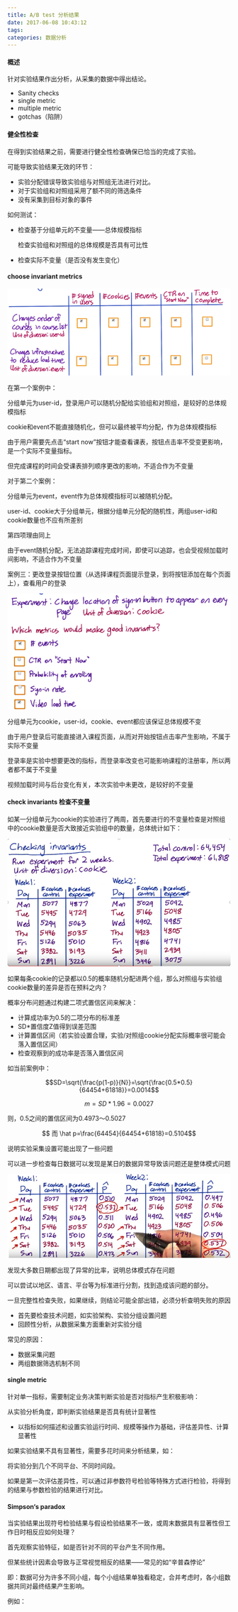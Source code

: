 ```yaml
---
title: A/B test 分析结果
date: 2017-06-08 10:43:12
tags:
categories: 数据分析
---
```


#### 概述

针对实验结果作出分析，从采集的数据中得出结论。

- Sanity checks
- single metric
- multiple metric
- gotchas（陷阱）

#### 健全性检查

在得到实验结果之前，需要进行健全性检查确保已恰当的完成了实验。

可能导致实验结果无效的环节：

- 实验分配错误导致实验组与对照组无法进行对比。
- 对于实验组和对照组采用了额不同的筛选条件
- 没有采集到目标对象的事件

如何测试：

- 检查基于分组单元的不变量——总体规模指标

  检查实验组和对照组的总体规模是否具有可比性

- 检查实际不变量（是否没有发生变化）

#### choose invariant metrics

![](A-B-test-分析结果\1.png)

在第一个案例中：

分组单元为user-id，登录用户可以随机分配给实验组和对照组，是较好的总体规模指标

cookie和event不能直接随机化，但可以最终被平均分配，作为总体规模指标

由于用户需要先点击“start now”按钮才能查看课表，按钮点击率不受变更影响，是一个实际不变量指标。

但完成课程的时间会受课表排列顺序更改的影响，不适合作为不变量

对于第二个案例：

分组单元为event，event作为总体规模指标可以被随机分配。

user-id、cookie大于分组单元，根据分组单元分配的随机性，两组user-id和cookie数量也不应有所差别

第四项理由同上

由于event随机分配，无法追踪课程完成时间，即使可以追踪，也会受视频加载时间影响，不适合作为不变量

案例三：更改登录按钮位置（从选择课程页面提示登录，到将按钮添加在每个页面上），查看用户的登录

![](A-B-test-分析结果\2.png)

分组单元为cookie，user-id，cookie、event都应该保证总体规模不变

由于用户登录后可能直接进入课程页面，从而对开始按钮点击率产生影响，不属于实际不变量

登录率是实验中想要更改的指标，而登录率改变也可能影响课程的注册率，所以两者都不属于不变量

视频加载时间与后台变化有关，本次实验中未更改，是较好的不变量

#### check invariants 检查不变量

如某一分组单元为cookie的实验进行了两周，首先要进行的不变量检查是对照组中的cookie数量是否大致接近实验组中的数量，总体统计如下：

![](A-B-test-分析结果\3.png)

如果每条cookie的记录都以0.5的概率随机分配进两个组，那么对照组与实验组cookie数量的差异是否在预料之内？

概率分布问题通过构建二项式置信区间来解决：

- 计算成功率为0.5的二项分布的标准差
- SD*置信度Z值得到误差范围
- 计算置信区间（若实验设置合理，实验/对照组cookie分配实际概率很可能会落入置信区间）
- 检查观察到的成功率是否落入置信区间

如当前案例中：

$$SD=\sqrt{\frac{p(1-p)}{N}}=\sqrt{\frac{0.5*0.5}{64454+61818}}=0.0014$$

$$m=SD*1.96=0.0027$$

则，0.5之间的置信区间为0.4973～0.5027

$$ 而 \hat p=\frac{64454}{64454+61818}=0.5104$$

说明实验采集设置可能出现了一些问题

可以进一步检查每日数据可以发现是某日的数据异常导致该问题还是整体模式问题

![](A-B-test-分析结果\4.png)

发现大多数日期都出现了异常的比率，说明总体模式存在问题

可以尝试以地区、语言、平台等为标准进行分割，找到造成该问题的部分。



一旦完整性检查失败，如果继续，则结论可能全部出错，必须分析查明失败的原因

- 首先要检查技术问题，如实验架构、实验分组设置问题
- 回顾性分析，从数据采集方面重新对实验分组

常见的原因：

- 数据采集问题
- 两组数据筛选机制不同

#### single metric

针对单一指标，需要制定业务决策判断实验是否对指标产生积极影响：

从实验分析角度，即判断实验结果是否具有统计显著性

- 以指标如何描述和设置实验运行时间、规模等操作为基础，评估差异性、计算显著性

如果实验结果不具有显著性，需要多花时间来分析结果，如：

将实验分到几个不同平台、不同时间段。

如果是第一次评估差异性，可以通过非参数符号检验等特殊方式进行检验，将得到的结果与参数检验的结果进行对比。

#### Simpson‘s paradox

当实验结果出现符号检验结果与假设检验结果不一致，或周末数据具有显著性但工作日时相反应如何处理？

首先观察实验特征，如是否针对不同的平台产生不同作用。

但某些统计因素会导致与正常视觉相反的结果——常见的如“辛普森悖论”

即：数据可分为许多不同小组，每个小组结果单独看稳定，合并考虑时，各小组数据共同对最终结果产生影响。

例如：

